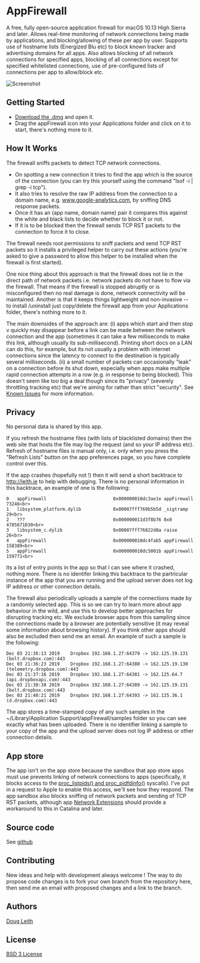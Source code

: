 # AppFirewall

A free, fully open-source application firewall for macOS 10.13 High Sierra and later.  Allows real-time monitoring of network connections being made by applications, and blocking/allowing of these per app by user.  Supports use of hostname lists (Energized Blu etc) to block known tracker and advertising domains for all apps.  Also allows blocking of all network connections for specified apps, blocking of all connections except for specified whitelisted connections, use of pre-configured lists of connections per app to allow/block etc.  

![Screenshot](https://github.com/doug-leith/appFirewall/raw/master/Screenshot.png)

## Getting Started

* [Download the .dmg](https://github.com/doug-leith/appFirewall/raw/master/latest%20release/appFirewall.dmg) and open it.  
* Drag the appFirewall icon into your Applications folder and click on it to start, there's nothing more to it.

## How It Works

The firewall sniffs packets to detect TCP network connections. 
  
* On spotting a new connection it tries to find the app which is the source of the connection (you can try this yourself using the command "lsof -i | grep -i tcp").   
* It also tries to resolve the raw IP address from the connection to a domain name, e.g. www.google-analytics.com, by sniffing DNS response packets.  
* Once it has an (app name, domain name) pair it compares this against the white and black lists to decide whether to block it or not.  
* If it is to be blocked then the firewall sends TCP RST packets to the connection to force it to close.   

The firewall needs root permissions to sniff packets and send TCP RST packets  so it installs a privileged helper to carry out these actions (you're asked to give a password to allow this helper to be installed when the firewall is first started).

One nice thing about this approach is that the firewall does not lie in the direct path of network packets i.e. network packets do not have to flow via the firewall.  That means if the firewall is stopped abruptly or is misconfigured then no real damage is done, network connectivity will be maintained.  Another is that it keeps things lightweight and non-invasive -- to install /uninstall just copy/delete the firewall app from your Applications folder, there's nothing more to it.

The main downsides of the approach are: (i) apps which start and then stop v quickly may disappear before a link can be made between the network connection and the app (sometimes it can take a few milliseconds to make this link, although usually its sub-millisecond).  Printing short docs on a LAN can do this, for example, but its not usually a problem with internet connections since the latency to connect to the destination is typically several milliseconds.  (ii) a small number of packets can occasionally "leak" on a connection before its shut down, especially when apps make multiple rapid connection attempts in a row (e.g. in response to being blocked).  This doesn't seem like too big a deal though since its "privacy" (severely throttling tracking etc) that we're aiming for rather than strict "security".   See [Known Issues](https://github.com/doug-leith/appFirewall/blob/master/KNOWN_ISSUES.md) for more information.

## Privacy

No personal data is shared by this app. 

If you refresh the hostname files (with lists of blacklisted domains) then the web site that hosts the file may log the request (and so your IP address etc).  Refresh of hostname files is manual only, i.e. only when you press the "Refresh Lists" button on the app preferences page, so you have complete control over this.  

If the app crashes (hopefully not !) then it will send a short backtrace to http://leith.ie to help with debugging.  There is no personal information in this backtrace, an example of one is the following:

    0   appFirewall                         0x000000010dc3ae1e appFirewall   73246<br>
    1   libsystem_platform.dylib            0x00007fff769b5b5d _sigtramp   29<br>
    2   ???                                 0x000000011d3f8b76 0x0   4785671030<br>
    3   libsystem_c.dylib                   0x00007fff76822d8a raise   26<br>
    4   appFirewall                         0x000000010dc4fab5 appFirewall   158389<br>
    5   appFirewall                         0x000000010dc5001b appFirewall   159771<br>

Its a list of entry points in the app so that I can see where it crashed, nothing more.  There is no identifer linking this backtrace to the partricular instance of the app that you are running and the upload server does not log IP address or other connection details.

The firewall also periodically uploads a sample of the connections made by a randomly selected app.  This is so we can try to learn more about app behaviour in the wild, and use this to develop better approaches for disrupting tracking etc.  We exclude browser apps from this sampling since the connections made by a browser are potentially sensitive (it may reveal some information about browsing history).   If you think other apps should also be excluded then send me an email.  An example of such a sample is the following:

    Dec 03 21:36:13 2019	Dropbox	192.168.1.27:64379 -> 162.125.19.131 (bolt.dropbox.com):443	
    Dec 03 21:36:23 2019	Dropbox	192.168.1.27:64380 -> 162.125.19.130 (telemetry.dropbox.com):443
    Dec 03 21:37:16 2019	Dropbox	192.168.1.27:64381 -> 162.125.64.7 (api.dropboxapi.com):443
    Dec 03 21:38:38 2019	Dropbox	192.168.1.27:64389 -> 162.125.19.131 (bolt.dropbox.com):443	
    Dec 03 21:40:21 2019	Dropbox	192.168.1.27:64393 -> 162.125.36.1 (d.dropbox.com):443	

The app stores a time-stamped copy of any such samples in the ~/Library/Application Support/appFirewall/samples folder so you can see exactly what has been uploaded.  There is no identifier linking a sample to your copy of the app and the upload server does not log IP address or other connection details.

## App store

The app isn't on the app store because the sandbox that app store apps must use prevents linking of network connections to apps (specifically, it blocks access to the [proc_listpids() and proc_pidfdinfo()](https://opensource.apple.com/source/xnu/xnu-3248.60.10/bsd/kern/proc_info.c.auto.html) syscalls).   I've put in a request to Apple to enable this access, we'll see how they respond.  The app sandbox also blocks sniffing of network packets and sending of TCP RST packets, although app [Network Extensions](https://developer.apple.com/documentation/networkextension) should provide a workaround to this in Catalina and later.

## Source code

See [github](https://github.com/doug-leith/appFirewall/)

## Contributing

New ideas and help with development always welcome !   The way to do propose code changes is to fork your own branch from the repository here, then send me an email with proposed changes and a link to the branch. 

## Authors

[Doug Leith](https://www.scss.tcd.ie/doug.leith)

## License

[BSD 3 License](https://opensource.org/licenses/BSD-3-Clause)


